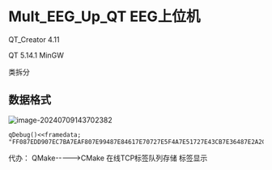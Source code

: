 # Mult_EEG_Up_QT EEG上位机

QT_Creator 4.11

QT 5.14.1 MinGW

类拆分



## 数据格式

![image-20240709143702382](C:\Users\Administrator\AppData\Roaming\Typora\typora-user-images\image-20240709143702382.png)





```
qDebug()<<framedata;  "FF087EDD907EC7BA7EAF807E99487E84617E70727E5F4A7E51727E43CB7E36487E2A2C7E22907E1BC47E18F27E158F7E123E7E14B87E19497E1C907E23737E2AEF7E36777E43AB7E50B07E5D4A20FEAA25000000BB"
```

代办：
QMake----->CMake
在线TCP标签队列存储
标签显示
